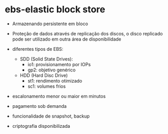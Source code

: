 # ebs-elastic block store

- Armazenando persistente em bloco

- Proteção de dados através de replicação dos discos, o disco replicado pode ser utilizado em outra área de disponibilidade

- diferentes tipos de EBS:
  - SDD (Solid State Drives):
    - io1: provisionamento por IOPs
    - gp2: objetivo genérico
  - HDD (Hard Disc Drive)
    - st1: rendimento otimizado
    - sc1: volumes frios  

- escalonamento menor ou maior em minutos

- pagamento sob demanda

- funcionalidade de snapshot, backup

- criptografia disponibilizada
  